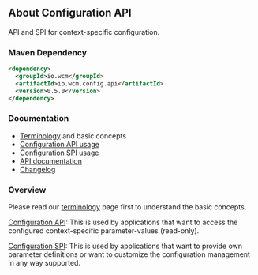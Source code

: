 ## About Configuration API

API and SPI for context-specific configuration.

### Maven Dependency

```xml
<dependency>
  <groupId>io.wcm</groupId>
  <artifactId>io.wcm.config.api</artifactId>
  <version>0.5.0</version>
</dependency>
```

### Documentation

* [Terminology][terminology] and basic concepts
* [Configuration API usage][usage-api]
* [Configuration SPI usage][usage-spi]
* [API documentation][apidocs]
* [Changelog][changelog]



### Overview

Please read our [terminology][terminology] page first to understand the basic concepts.

[Configuration API][usage-api]: This is used by applications that want to access the configured context-specific
parameter-values (read-only).

[Configuration SPI][usage-spi]: This is used by applications that want to provide own parameter definitions
or want to customize the configuration management in any way supported.


[apidocs]: apidocs/
[changelog]: changes-report.html
[terminology]: terminology.html
[usage-api]: usage-api.html
[usage-spi]: usage-spi.html
